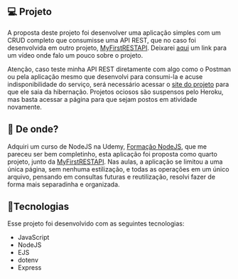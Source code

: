 ## :computer: Projeto

A proposta deste projeto foi desenvolver uma aplicação simples com um CRUD completo que consumisse uma API REST, que no caso foi desenvolvida em outro projeto, [MyFirstRESTAPI](https://github.com/caiohscruz/MyFirstRESTAPI). Deixarei [aqui](https://youtu.be/RVVYuSteLdo) um link para um vídeo onde falo um pouco sobre o projeto.

Atenção, caso teste minha API REST diretamente com algo como o Postman ou pela aplicação mesmo que desenvolvi para consumi-la e acuse indisponibilidade do serviço, será necessário acessar o [site do projeto](https://my-first--rest-api.herokuapp.com/) para que ele saia da hibernação. Projetos ociosos são suspensos pelo Heroku, mas basta acessar a página para que sejam postos em atividade novamente.

## :satellite: De onde?

Adquiri um curso de NodeJS na Udemy,  [Formação NodeJS](https://www.udemy.com/course/formacao-nodejs/), que me pareceu ser bem completinho, esta aplicação foi proposta como quarto projeto, junto da [MyFirstRESTAPI](https://github.com/caiohscruz/MyFirstRESTAPI). Nas aulas, a aplicação se limitou a uma única página, sem nenhuma estilização, e todas as operações em um único arquivo, pensando em consultas futuras e reutilização, resolvi fazer de forma mais separadinha e organizada.

## :rocket:Tecnologias

Esse projeto foi desenvolvido com as seguintes tecnologias:

- JavaScript
- NodeJS
- EJS
- dotenv
- Express

